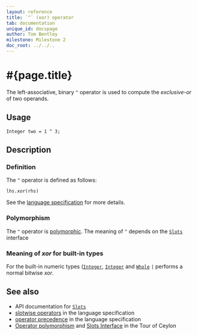 ```yaml
---
layout: reference
title: `^` (xor) operator
tab: documentation
unique_id: docspage
author: Tom Bentley
milestone: Milestone 2
doc_root: ../../..
---
```


# #{page.title}

The left-associative, binary `^` operator is used to compute the 
*exclusive-or* of two operands.

## Usage

    Integer two = 1 ^ 3;

## Description

### Definition

The `^` operator is defined as follows:

<!-- no-check -->
    lhs.xor(rhs)

See the [language specification](#{page.doc_root}/#{site.urls.spec_relative}#slotwise) for 
more details.

### Polymorphism

The `^` operator is [polymorphic](#{page.doc_root}/reference/operator/operator-polymorphism). 
The meaning of `^` depends on the 
[`Slots`](#{page.doc_root}/api/ceylon/language/interface_Slots.html) interface 

### Meaning of *xor* for built-in types

For the built-in numeric types ([`Integer`](#{page.doc_root}/api/ceylon/language/class_Integer.html), 
[`Integer`](#{page.doc_root}/api/ceylon/language/class_Integer.html) and
[`Whole`](#{page.doc_root}/api/ceylon/language/class_Whole.html) 
`|` performs a normal bitwise *xor*. 

## See also

* API documentation for [`Slots`](#{page.doc_root}/api/ceylon/language/interface_Slots.html)
* [slotwise operators](#{page.doc_root}/#{site.urls.spec_relative}#slotwise) in the 
  language specification
* [operator precedence](#{page.doc_root}/#{site.urls.spec_relative}#operatorprecedence) in the 
  language specification
* [Operator polymorphism](#{page.doc_root}/tour/language-module/#operator_polymorphism) 
  and 
  [Slots Interface](#{page.doc_root}/tour/language-module/#the_slots_interface) 
  in the Tour of Ceylon

